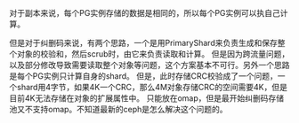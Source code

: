对于副本来说，每个PG实例存储的数据是相同的，所以每个PG实例可以执自己计算。

但是对于纠删码来说，有两个思路，一个是用PrimaryShard来负责生成和保存整个对象的校验和，然后scrub时，由它来负责读取和计算。
但是因为跨流量问题，以及部分修改导致需要读取整个对象等问题，这个方案基本不可行。另外一个思路是每个PG实例只计算自身的shard。
但是，此时存储CRC校验成了一个问题，一个shard用4字节，如果4K一个CRC，那么4M对象存储CRC的空间需要4K，但是目前4K无法存储在对象的扩展属性中。
只能放在omap，但是最开始纠删码存储池又不支持omap。不知道最新的ceph是怎么解决这个问题的。
